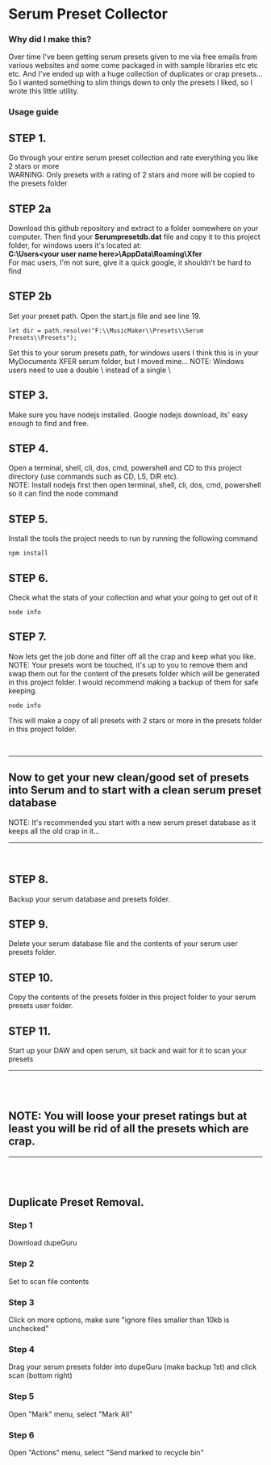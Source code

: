 # Serum Preset Collector

### Why did I make this?
Over time I've been getting serum presets given to me via free emails from various websites and some come packaged in with sample libraries etc etc etc. And I've ended up with a huge collection of duplicates or crap presets... So I wanted something to slim things down to only the presets I liked, so I wrote this little utility.

### Usage guide

## STEP 1.
Go through your entire serum preset collection and rate everything you like 2 stars or more
<br>WARNING: Only presets with a rating of 2 stars and more will be copied to the presets folder

## STEP 2a
Download this github repository and extract to a folder somewhere on your computer. Then find your <b>Serumpresetdb.dat</b> file and copy it to this project folder, for windows users it's located at:<br> <b>C:\Users\<your user name here>\AppData\Roaming\Xfer</b> <br>
For mac users, I'm not sure, give it a quick google, it shouldn't be hard to find

## STEP 2b
Set your preset path.
Open the start.js file and see line 19.
```
let dir = path.resolve("F:\\MusicMaker\\Presets\\Serum Presets\\Presets");
```
Set this to your serum presets path, for windows users I think this is in your MyDocuments XFER serum folder, but I moved mine...
NOTE: Windows users need to use a double \\ instead of a single \

## STEP 3.
Make sure you have nodejs installed. Google nodejs download, its' easy enough to find and free.

## STEP 4.
Open a terminal, shell, cli, dos, cmd, powershell and CD to this project directory (use commands such as CD, LS, DIR etc).<br> NOTE: Install nodejs first then open terminal, shell, cli, dos, cmd, powershell so it can find the node command

## STEP 5.
Install the tools the project needs to run by running the following command
```
npm install
```

## STEP 6.
Check what the stats of your collection and what your going to get out of it
```
node info
```

## STEP 7.
Now lets get the job done and filter off all the crap and keep what you like.<br>
NOTE: Your presets wont be touched, it's up to you to remove them and swap them out for the content of the presets folder which will be generated in this project folder. I would recommend making a backup of them for safe keeping.
```
node info
```
This will make a copy of all presets with 2 stars or more in the presets folder in this project folder.

<br>
<hr>

## Now to get your new clean/good set of presets into Serum and to start with a clean serum preset database
NOTE: It's recommended you start with a new serum preset database as it keeps all the old crap in it...

<hr>
<br>

## STEP 8.
Backup your serum database and presets folder.

## STEP 9.
Delete your serum database file and the contents of your serum user presets folder.

## STEP 10.
Copy the contents of the presets folder in this project folder to your serum presets user folder.

## STEP 11.
Start up your DAW and open serum, sit back and wait for it to scan your presets

<hr><br>
<br>

## <b>NOTE: You will loose your preset ratings but at least you will be rid of all the presets which are crap.</b>


<hr><br>
<br>


## <b>Duplicate Preset Removal.</b>

### Step 1
Download dupeGuru

### Step 2
Set to scan file contents

### Step 3
Click on more options, make sure "ignore files smaller than 10kb is unchecked"

### Step 4
Drag your serum presets folder into dupeGuru (make backup 1st) and click scan (bottom right)

### Step 5
Open "Mark" menu, select "Mark All"

### Step 6
Open "Actions" menu, select "Send marked to recycle bin"